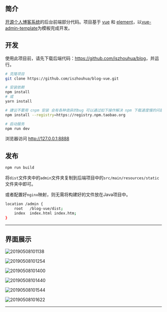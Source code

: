 ## 简介

[开源个人博客系统](https://github.com/iszhouhua/blog)的后台前端部分代码。项目基于 [vue](https://github.com/vuejs/vue) 和 [element](https://github.com/ElemeFE/element)，以[vue-admin-template](https://github.com/PanJiaChen/vue-admin-template)为模板完成开发。

## 开发

使用此项目前，请先下载后端代码：<https://github.com/iszhouhua/blog>，并运行。

```bash
# 克隆项目
git clone https://github.com/iszhouhua/blog-vue.git

# 安装依赖
npm install
# 或
yarn install

# 建议不要用 cnpm 安装 会有各种诡异的bug 可以通过如下操作解决 npm 下载速度慢的问题
npm install --registry=https://registry.npm.taobao.org

# 启动服务
npm run dev
```

浏览器访问 <http://127.0.0.1:8888>

## 发布

```bash
npm run build
```

将`dist`文件夹中的`admin`文件夹复制到后端项目中的`src/main/resources/static`文件夹中即可。

或者配置好`nginx`映射，则无需将构建好的文件放在Java项目中。

```bash
location /admin {
	root   /blog-vue/dist;
	index  index.html index.htm;
}
```

------

## 界面展示

![20190508101138](https://raw.githubusercontent.com/iszhouhua/blog/master/data/screenshots/20190508101138.png)

![20190508101254](https://raw.githubusercontent.com/iszhouhua/blog/master/data/screenshots/20190508101254.png)

![20190508101400](https://raw.githubusercontent.com/iszhouhua/blog/master/data/screenshots/20190508101400.png)

![20190508101440](https://raw.githubusercontent.com/iszhouhua/blog/master/data/screenshots/20190508101440.png)

![20190508101544](https://raw.githubusercontent.com/iszhouhua/blog/master/data/screenshots/20190508101544.png)

![20190508101622](https://raw.githubusercontent.com/iszhouhua/blog/master/data/screenshots/20190508101622.png)

------